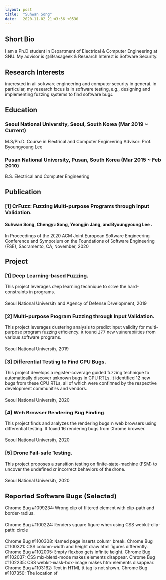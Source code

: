 ```yaml
---
layout: post
title:  "Suhwan Song"
date:   2020-11-02 21:03:36 +0530
---
```

## Short Bio
I am a Ph.D student in Department of Electrical & Computer Engineering at SNU. 
My advisor is @lifeasageek & Research Interest is Software Security.
## Research Interests
Interested in all software engineering and computer security in general. In particular, my research
focus is in software testing, e.g., designing and implementing fuzzing systems to find software bugs.
## Education
### Seoul National University, Seoul, South Korea (Mar 2019 ~ Current)
M.S/Ph.D. Course in Electrical and Computer Engineering
Advisor: Prof. Byoungyoung Lee
### Pusan National University, Pusan, South Korea (Mar 2015 ~ Feb 2019)
B.S. Electrical and Computer Engineering
## Publication
### [1] CrFuzz: Fuzzing Multi-purpose Programs through Input Validation.
#### Suhwan Song, Chengyu Song, Yeongjin Jang, and Byoungyoung Lee .
In Proceedings of the 2020 ACM Joint European Software Engineering Conference and Symposium on
the Foundations of Software Engineering (FSE), Sacramento, CA, November, 2020
## Project
### [1] Deep Learning-based Fuzzing.
This project leverages deep learning technique to solve the hard-constraints in programs. 
####
Seoul National University and Agency of Defense Development, 2019
####
### [2] Multi-purpose Program Fuzzing through Input Validation.
This project leverages clustering analysis to predict input validity for multi-purpose program fuzzing efficiency. It found 277 new vulnerabilities from various software programs.
####
Seoul National University, 2019
####
### [3] Differential Testing to Find CPU Bugs.
This project develops a register-coverage guided fuzzing technique to automatically discover
unknown bugs in CPU RTLs. It identified 12 new bugs from these CPU RTLs, all of which were
confirmed by the respective development communities and vendors.
####
Seoul National University, 2020
####
### [4] Web Browser Rendering Bug Finding.
This project finds and analyzes the rendering bugs in web browsers using differential testing.
It found 16 rendering bugs from Chrome browser.
####
Seoul National University, 2020
### [5] Drone Fail-safe Testing.
This project proposes a transition testing on finite-state-machine (FSM) to uncover the undefined
or incorrect behaviors of the drone.
####
Seoul National University, 2020
## Reported Software Bugs (Selected)
Chrome Bug #1099234: Wrong clip of filtered element with clip-path and border-radius.
####
Chrome Bug #1100224: Renders square figure when using CSS webkit-clip-path: circle
####
Chrome Bug #1100308: Named page inserts column break.
Chrome Bug #1100321: CSS column-width and height draw html figures differently.
Chrome Bug #1102005: Empty flexbox gets infinite height.
Chrome Bug #1102037: CSS mix-blend-mode makes elements disappear.
Chrome Bug #1102235: CSS webkit-mask-box-image makes html elements disappear.
Chrome Bug #1103162: Text in HTML tt tag is not shown.
Chrome Bug #1107350: The location of <dialog> is drawn differently.
Chrome Bug #1119312: input[type=file] is rendered differently.
Chrome Bug #1121082: CSS "text-decoration-line: overline" is not working.
Chrome Bug #1121956: CSS "webkit-backface-visibility: hidden" is not working.
Chrome Bug #1122021: The background color is painted outside of <span>.
Chrome Bug #1123445: CSS "-webkit-box-reflect" is not working properly under multicol.

## Reported Security Vulnerabilities
    - 153 Vulnerabilities in FFmpeg
    - 49 Vulnerabilities in Ghostscript
    - 42 Vulnerabilities in ImageMagick
    - 14 Vulnerabilities in Xfig
## Honors & Awards
    Undergraduate study scholarship, 2015-2019
    Pusan National University Visiting Program (The University of Western Australia), Jan 2017

Check out the [Jekyll docs][jekyll-docs] for more info on how to get the most out of Jekyll. File all bugs/feature requests at [Jekyll’s GitHub repo][jekyll-gh]. If you have questions, you can ask them on [Jekyll Talk][jekyll-talk].

[jekyll-docs]: https://jekyllrb.com/docs/home
[jekyll-gh]:   https://github.com/jekyll/jekyll
[jekyll-talk]: https://talk.jekyllrb.com/
